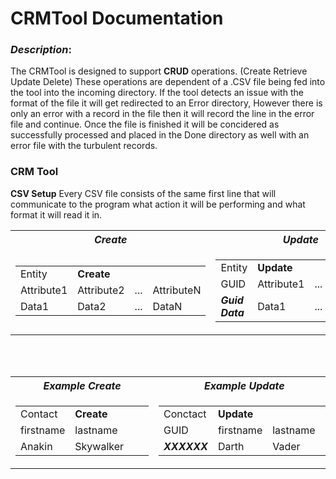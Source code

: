 # CRMTool Documentation

### **_Description_**:
The CRMTool is designed to support **CRUD** operations. (Create Retrieve Update Delete) These operations are dependent of a .CSV file being fed into the tool into the incoming directory. If the tool detects an issue with the format of the file it will get redirected to an Error directory, However there is only an error with a record in the file then it will record the line in the error file and continue. Once the file is finished it will be concidered as successfully processed and placed in the Done directory as well with an error file with the turbulent records.

### CRM Tool
**CSV Setup**
Every CSV file consists of the same first line that will communicate to the program what action it will be performing and what format it will read it in.

<table style="width:100%">
  <tr>
    <th><i>Create</i></th>
    <th><i>Update</i></th> 
    <th><i>Delete</i></th>
  </tr>
  <tr>
    <td>
      <table>
        <tr>
          <td>Entity</td>
          <td><strong>Create</strong></td>
          <td></td>
          <td></td>
        </tr>
        <tr>
          <td>Attribute1</td>
          <td>Attribute2</td>
          <td>...</td>
          <td>AttributeN</td>
        </tr>
        <tr>
          <td>Data1</td>
          <td>Data2</td>
          <td>...</td>
          <td>DataN</td>
        </tr>
      </table>
    </td>
     <td>
    <table>
        <tr>
          <td>Entity</td>
          <td><strong>Update</strong></td>
          <td></td>
          <td></td>
        </tr>
        <tr>
          <td>GUID</td>
          <td>Attribute1</td>
          <td>...</td>
          <td>AttributeN</td>
        </tr>
        <tr>
          <td><strong><i>Guid Data</i></strong></td>
          <td>Data1</td>
          <td>...</td>
          <td>DataN</td>
        </tr>
      </table>
  </td>
    <td>
    <table>
        <tr>
          <td>Entity</td>
          <td><strong>Delete</strong></td>
        </tr>
        <tr>
          <td>GUID</td>
          <td></td>
        </tr>
        <tr>
          <td><strong><i>Guid Data</i></strong></td>
          <td></td>
        </tr>
      </table>
  </td>
  </tr>
 
</table>
<br>
<br>

<table style="width:100%">
  <tr>
    <th><i>Example Create</i></th>
    <th><i>Example Update</i></th> 
    <th><i>Example Delete</i></th>
  </tr>
  <tr>
    <td>
      <table>
        <tr>
          <td>Contact</td>
          <td><strong>Create</strong></td>
          <td></td>
          <td></td>
        </tr>
        <tr>
          <td>firstname</td>
          <td>lastname</td>
        </tr>
        <tr>
          <td>Anakin</td>
          <td>Skywalker</td>
        </tr>
      </table>
    </td>
     <td>
    <table>
        <tr>
          <td>Conctact</td>
          <td><strong>Update</strong></td>
          <td></td>
          <td></td>
        </tr>
        <tr>
          <td>GUID</td>
          <td>firstname</td>
          <td>lastname</td>
        </tr>
        <tr>
          <td><strong><i>XXXXXX</i></strong></td>
          <td>Darth</td>
          <td>Vader</td>
        </tr>
      </table>
  </td>
    <td>
    <table>
        <tr>
          <td>Contact</td>
          <td><strong>Delete</strong></td>
        </tr>
        <tr>
          <td>GUID</td>
          <td></td>
        </tr>
        <tr>
          <td><strong><i>XXXXXX</i></strong></td>
          <td></td>
        </tr>
      </table>
  </td>
  </tr>
 
</table>



